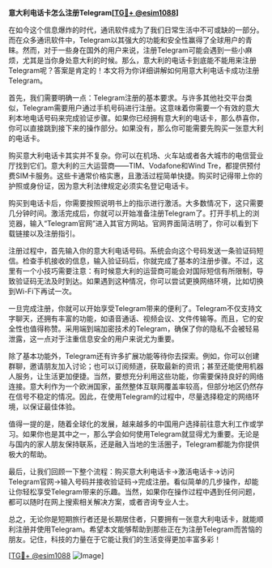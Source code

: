 **意大利电话卡怎么注册Telegram[[TG💪+ @esim1088](https://t.me/s/esim1088)]**

在如今这个信息爆炸的时代，通讯软件成为了我们日常生活中不可或缺的一部分。而在众多通讯软件中，Telegram以其强大的功能和安全性赢得了全球用户的青睐。然而，对于一些身在国外的用户来说，注册Telegram可能会遇到一些小麻烦，尤其是当你身处意大利的时候。那么，意大利的电话卡到底能不能用来注册Telegram呢？答案是肯定的！本文将为你详细讲解如何用意大利电话卡成功注册Telegram。

首先，我们需要明确一点：Telegram注册的基本要求。与许多其他社交平台类似，Telegram需要用户通过手机号码进行注册。这意味着你需要一个有效的意大利本地电话号码来完成验证步骤。如果你已经拥有意大利的电话卡，那么恭喜你，你可以直接跳到接下来的操作部分。如果没有，那么你可能需要先购买一张意大利的电话卡。

购买意大利电话卡其实并不复杂。你可以在机场、火车站或者各大城市的电信营业厅找到它们。意大利的三大运营商——TIM、Vodafone和Wind Tre，都提供预付费SIM卡服务。这些卡通常价格实惠，且激活过程简单快捷。购买时记得带上你的护照或身份证，因为意大利法律规定必须实名登记电话卡。

购买到电话卡后，你需要按照说明书上的指示进行激活。大多数情况下，这只需要几分钟时间。激活完成后，你就可以开始准备注册Telegram了。打开手机上的浏览器，输入“Telegram官网”进入其官方网站。官网界面简洁明了，你可以看到下载链接以及注册指引。

注册过程中，首先输入你的意大利电话号码。系统会向这个号码发送一条验证码短信。检查手机接收的信息，输入验证码后，你就完成了基本的注册步骤。不过，这里有一个小技巧需要注意：有时候意大利的运营商可能会对国际短信有所限制，导致验证码无法及时到达。如果遇到这种情况，你可以尝试更换网络环境，比如切换到Wi-Fi下再试一次。

一旦完成注册，你就可以开始享受Telegram带来的便利了。Telegram不仅支持文字聊天，还拥有丰富的功能，如语音通话、视频会议、文件传输等。而且，它的安全性也值得称赞。采用端到端加密技术的Telegram，确保了你的隐私不会被轻易泄露，这一点对于注重信息安全的用户来说尤为重要。

除了基本功能外，Telegram还有许多扩展功能等待你去探索。例如，你可以创建群聊，邀请朋友加入讨论；也可以订阅频道，获取最新的资讯；甚至还能使用机器人服务，让生活更加便捷。当然，要想充分利用这些功能，你需要保持良好的网络连接。意大利作为一个欧洲国家，虽然整体互联网覆盖率较高，但部分地区仍然存在信号不稳定的情况。因此，在使用Telegram的过程中，尽量选择稳定的网络环境，以保证最佳体验。

值得一提的是，随着全球化的发展，越来越多的中国用户选择前往意大利工作或学习。如果你也是其中之一，那么学会如何使用Telegram就显得尤为重要。无论是与国内的家人朋友保持联系，还是融入当地的生活圈子，Telegram都能为你提供极大的帮助。

最后，让我们回顾一下整个流程：购买意大利电话卡→激活电话卡→访问Telegram官网→输入号码并接收验证码→完成注册。看似简单的几步操作，却能让你轻松享受Telegram带来的乐趣。当然，如果你在操作过程中遇到任何问题，都可以随时在网上搜索相关解决方案，或者咨询专业人士。

总之，无论你是短期旅行者还是长期居住者，只要拥有一张意大利电话卡，就能顺利注册并使用Telegram。希望本文能够帮助到那些正在为注册Telegram而苦恼的朋友。记住，科技的力量在于它能让我们的生活变得更加丰富多彩！

[[TG💪+ @esim1088](https://t.me/s/esim1088) ![Image](https://i.postimg.cc/4NQfJmqS/Snipaste-2025-05-13-00-14-12.png)]